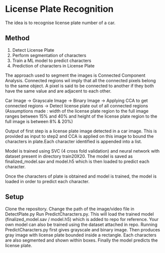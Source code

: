 # License Plate Recognition
The idea is to recognise license plate number of a car. 

## Method
1. Detect License Plate
2. Perform segmentation of characters
3. Train a ML model to predict characters
4. Prediction of characters in License Plate


The approach used to segment the images is Connected Component Analysis. Connected regions wil imply that all the connected pixels belong to the same object. A pixel is said to be connected to another if they both have the same value and are adjacent to each other.

Car Image -> Grayscale Image -> Binary Image -> Applying CCA to get connected regions -> Detect license plate out of all connected regions (Assumptions made : width of the license plate region to the full image ranges between 15% and 40% and height of the license plate region to the full image is between 8% & 20%)

Output of first step is a license plate image detected in a car image. This is provided as input to step2 and CCA is applied on this image to bound the characters in plate.Each character identified is appended into a list.

Model is trained using SVC (4 cross fold validation) and neural network with dataset present in directory train20X20. The model is saved as finalized_model.sav and model.h5 which is then loaded to predict each character.

Once the characters of plate is obtained and model is trained, the model is loaded in order to predict each character.

## Setup

Clone the repository. Change the path of the image/video file in DetectPlate.py Run PredictCharacters.py. This will load the trained model (finalized_model.sav / model.h5) which is added to repo for reference. Your own model can also be trained using the dataset attached in repo. Running PredictCharacters.py first gives grayscale and binary image. Then produces gray image with license plate bounded inside a rectangle. Each characters are also segmented and shown within boxes. Finally the model predicts the license plate.
